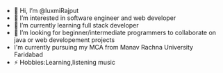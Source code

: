 - 👋 Hi, I’m @luxmiRajput
- 👀 I’m interested in software engineer and web developer
- 🌱 I’m currently learning full stack developer
- 💞️ I’m looking for beginner/intermediate programmers to collaborate on java or web developement projects
- I'm currently pursuing my MCA from Manav Rachna University Faridabad
- ⚡ Hobbies:Learning,listening music 

<!---
luxmiRajput/luxmiRajput is a ✨ special ✨ repository because its `README.md` (this file) appears on your GitHub profile.
You can click the Preview link to take a look at your changes.
--->
